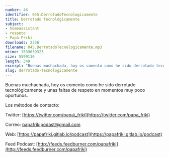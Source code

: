 ```yaml
---
number: 46
identifier: 045.DerrotadoTecnologicamente
title: Derrotado Tecnológicamente
subject:
- homeassistant
- respeto
- Papá Friki
downloads: 2336
filename: 045.DerrotadoTecnologicamente.mp3
mtime: 1539639323
size: 5599116
length: 349
excerpt: "Buenas muchachada, hoy os comento como he sido derrotado tecnológicamente y unas faltas de respeto en momentos muy poco oportunos.   \n\nLos métodos de contacto:\n\nTwitter: [https://twitter.com/papa\\_friki](https://twitter.com/papa_friki)\n\nCorreo: [papafrikipodast@gmail.com](https://archive.org/details/papafrikipodast@gmail.com)\n\nWeb: [https://papafriki.gitlab.io/podcast](https://papafriki.gitlab.io/podcast)\n\nFeed Podcast: [http://feeds.feedburner.com/papafriki](http://feeds.feedburner.com/papafriki)"
slug: derrotado-tecnologicamente
---
```

Buenas muchachada, hoy os comento como he sido derrotado tecnológicamente y unas faltas de respeto en momentos muy poco oportunos.   

Los métodos de contacto:

Twitter: [https://twitter.com/papa\_friki](https://twitter.com/papa_friki)

Correo: [papafrikipodast@gmail.com](https://archive.org/details/papafrikipodast@gmail.com)

Web: [https://papafriki.gitlab.io/podcast](https://papafriki.gitlab.io/podcast)

Feed Podcast: [http://feeds.feedburner.com/papafriki](http://feeds.feedburner.com/papafriki)